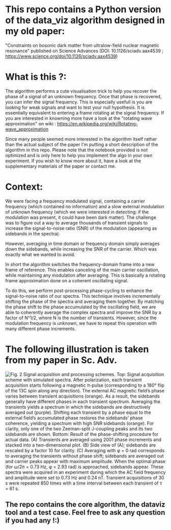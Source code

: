 
# This repo contains a Python version of the data_viz algorithm designed in my old paper: 
"Constraints on bosonic dark matter from ultralow-field nuclear magnetic resonance"
published on Science Advances (DOI: 10.1126/sciadv.aax4539 ; https://www.science.org/doi/10.1126/sciadv.aax4539)


# What is this ?:
The algorithm performs a cute visualisation trick to help you recover the phase of a signal of an unknown frequency. Once that phase is recovered, you can infer the signal frequency. This is especially usefull is you are looking for weak signals and want to test your null hypothesis.
It is essentially equivalent to entering a frame rotating at the signal frequency. If you are interested in knowning more have a look at the "rotating wave approximation" on wiki : https://en.wikipedia.org/wiki/Rotating-wave_approximation

Since many people seemed more interested in the algorithm itself rather than the actual subject of the paper I'm putting a short description of the algorithm in this repo. Please note that the notebook provided is not optimized and is only here to help you implement the algo in your own experiment. If you wish to know more about it, have a look at the supplementary materials of the paper or contact me.

# Context:
We were facing a frequency modulated signal, containing a carrier frequency (which contained no information) and a slow external modulation of unknown frequency (which we were interested in detecting: if the modulation was present, it could have been dark matter). The challenge was to figure out a way to average thousands of transient signals to increase the signal-to-noise ratio (SNR) of the modulation (appearing as sidebands in the spectra).

However, averaging in time domain or frequency domain simply averages down the sidebands, while increasing the SNR of the carrier. Which was exactly what we wanted to avoid.

In short the algorithm switches the frequency-domain frame into a new frame of reference. This enables canceling of the main carrier oscillation, while maintaining any modulation after averaging. This is basically a rotating frame approximation done on a coherent oscillating signal.

To do this, we perform post-processing phase-cycling to enhance the signal-to-noise ratio of our spectra. This technique involves incrementally shifting the phase of the spectra and averaging them together. By matching the phase shift to the phase accumulated by the oscillating field, we are able to coherently average the complex spectra and improve the SNR by a factor of N^1/2, where N is the number of transients. However, since the modulation frequency is unknown, we have to repeat this operation with many different phase increments.

# The following illustration is taken from my paper in Sc. Adv.

![Fig. 2 Signal acquisition and processing schemes.
Top: Signal acquisition scheme with simulated spectra. After polarization, each transient acquisition starts following a magnetic π-pulse (corresponding to a 180° flip of the 13C spin along any direction). The external AC magnetic field’s phase varies between transient acquisitions (orange). As a result, the sidebands generally have different phases in each transient spectrum. Averaging the transients yields a spectrum in which the sidebands are destructively averaged out (purple). Shifting each transient by a phase equal to the external field’s accumulated phase restores the sidebands’ phase coherence, yielding a spectrum with high SNR sidebands (orange). For clarity, only one of the two Zeeman-split J-coupling peaks and its two sidebands are shown. Bottom: Result of the phase-shifting procedure for actual data. (A) Transients are averaged using 2001 phase increments and stacked into a two-dimensional plot. (B) Side view of (A); sidebands are rescaled by a factor 10 for clarity. (C) Averaging with φ = 0 rad corresponds to averaging the transients without phase shift; sidebands are averaged out and carrier peaks appear with maximum amplitude. When the optimal phase (for ω/2π = 0.73 Hz, φ = 2.93 rad) is approached, sidebands appear. These spectra were acquired in an experiment during which the AC field frequency and amplitude were set to 0.73 Hz and 0.24 nT. Transient acquisitions of 30 s were repeated 850 times with a time interval between each transient of τ = 61 s.](./aax4539-f2.jpg)


## The repo contains the core algorithm, the dataviz tool and a test case. Feel free to ask any question if you had any !:)



